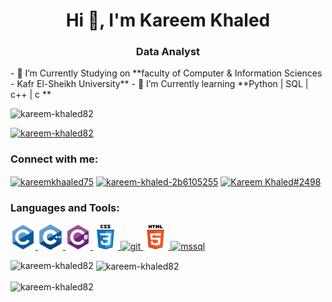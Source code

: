 <h1 align="center">Hi 👋, I'm Kareem Khaled</h1>
<h3 align="center">Data Analyst</h3>
- 🔭 I’m Currently Studying on **faculty of Computer & Information Sciences - Kafr El-Sheikh University‎**
- 🌱 I’m Currently learning **Python | SQL | c++ | c **

<p align="left"> <img src="https://komarev.com/ghpvc/?username=kareem-khaled82&label=Profile%20views&color=0e75b6&style=flat" alt="kareem-khaled82" /> </p>

<p align="left"> <a href="https://github.com/ryo-ma/github-profile-trophy"><img src="https://github-profile-trophy.vercel.app/?username=kareem-khaled82" alt="kareem-khaled82" /></a> </p>

<h3 align="left">Connect with me:</h3>
<p align="left">
<a href="https://twitter.com/kareemkhaaled75" target="blank"><img align="center" src="https://raw.githubusercontent.com/rahuldkjain/github-profile-readme-generator/master/src/images/icons/Social/twitter.svg" alt="kareemkhaaled75" height="30" width="40" /></a>
<a href="https://linkedin.com/in/kareem-khaled-2b6105255" target="blank"><img align="center" src="https://raw.githubusercontent.com/rahuldkjain/github-profile-readme-generator/master/src/images/icons/Social/linked-in-alt.svg" alt="kareem-khaled-2b6105255" height="30" width="40" /></a>
<a href="https://discord.gg/Kareem Khaled#2498" target="blank"><img align="center" src="https://raw.githubusercontent.com/rahuldkjain/github-profile-readme-generator/master/src/images/icons/Social/discord.svg" alt="Kareem Khaled#2498" height="30" width="40" /></a>
</p>

<h3 align="left">Languages and Tools:</h3>
<p align="left"> <a href="https://www.cprogramming.com/" target="_blank" rel="noreferrer"> <img src="https://raw.githubusercontent.com/devicons/devicon/master/icons/c/c-original.svg" alt="c" width="40" height="40"/> </a> <a href="https://www.w3schools.com/cpp/" target="_blank" rel="noreferrer"> <img src="https://raw.githubusercontent.com/devicons/devicon/master/icons/cplusplus/cplusplus-original.svg" alt="cplusplus" width="40" height="40"/> </a> <a href="https://www.w3schools.com/cs/" target="_blank" rel="noreferrer"> <img src="https://raw.githubusercontent.com/devicons/devicon/master/icons/csharp/csharp-original.svg" alt="csharp" width="40" height="40"/> </a> <a href="https://www.w3schools.com/css/" target="_blank" rel="noreferrer"> <img src="https://raw.githubusercontent.com/devicons/devicon/master/icons/css3/css3-original-wordmark.svg" alt="css3" width="40" height="40"/> </a> <a href="https://git-scm.com/" target="_blank" rel="noreferrer"> <img src="https://www.vectorlogo.zone/logos/git-scm/git-scm-icon.svg" alt="git" width="40" height="40"/> </a> <a href="https://www.w3.org/html/" target="_blank" rel="noreferrer"> <img src="https://raw.githubusercontent.com/devicons/devicon/master/icons/html5/html5-original-wordmark.svg" alt="html5" width="40" height="40"/> </a> <a href="https://www.microsoft.com/en-us/sql-server" target="_blank" rel="noreferrer"> <img src="https://www.svgrepo.com/show/303229/microsoft-sql-server-logo.svg" alt="mssql" width="40" height="40"/> </a> </p>

<p><img align="left" src="https://github-readme-stats.vercel.app/api/top-langs?username=kareem-khaled82&show_icons=true&locale=en&layout=compact" alt="kareem-khaled82" /></p>

<p>&nbsp;<img align="center" src="https://github-readme-stats.vercel.app/api?username=kareem-khaled82&show_icons=true&locale=en" alt="kareem-khaled82" /></p>

<p><img align="center" src="https://github-readme-streak-stats.herokuapp.com/?user=kareem-khaled82&" alt="kareem-khaled82" /></p>

